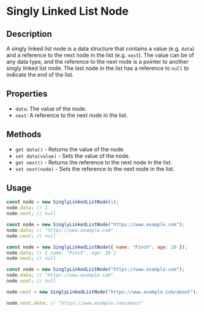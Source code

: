 # Singly Linked List Node

## Description

A singly linked list node is a data structure that contains a value (e.g. `data`) and a reference to the next node in the list (e.g. `next`). The value can be of any data type, and the reference to the next node is a pointer to another singly linked list node. The last node in the list has a reference to `null` to indicate the end of the list.

## Properties

- `data`: The value of the node.
- `next`: A reference to the next node in the list.

## Methods

- `get data()` - Returns the value of the node.
- `set data(value)` - Sets the value of the node.
- `get next()` - Returns the reference to the next node in the list.
- `set next(node)` - Sets the reference to the next node in the list.

## Usage

```javascript
const node = new SinglyLinkedListNode(1);
node.data; // 1
node.next; // null
```

```javascript
const node = new SinglyLinkedListNode("https://www.example.com");
node.data; // "https://www.example.com"
node.next; // null
```

```javascript
const node = new SinglyLinkedListNode({ name: "Finch", age: 20 });
node.data; // { name: "Finch", age: 20 }
node.next; // null
```

```javascript
const node = new SinglyLinkedListNode("https://www.example.com");
node.data; // "https://www.example.com"
node.next; // null

node.next = new SinglyLinkedListNode("https://www.example.com/about");

node.next.data; // "https://www.example.com/about"
```
